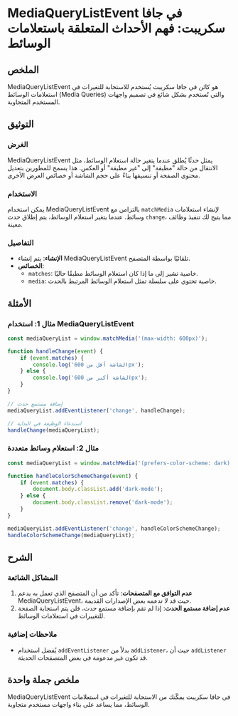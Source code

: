 <!--
Meta Description: # MediaQueryListEvent في جافا سكريبت: فهم الأحداث المتعلقة باستعلامات الوسائط ## الملخص MediaQueryListEvent هو كائن في جافا سكريبت يُستخدم للاستجابة ل...
Meta Keywords: mediaquerylistevent, الوسائط, mediaquerylist, استعلام, استعلامات
-->

# MediaQueryListEvent في جافا سكريبت: فهم الأحداث المتعلقة باستعلامات الوسائط

## الملخص
MediaQueryListEvent هو كائن في جافا سكريبت يُستخدم للاستجابة للتغيرات في استعلامات الوسائط (Media Queries) والتي تُستخدم بشكل شائع في تصميم واجهات المستخدم المتجاوبة.

## التوثيق
### الغرض
MediaQueryListEvent يمثل حدثًا يُطلق عندما يتغير حالة استعلام الوسائط، مثل الانتقال من حالة "مطبقة" إلى "غير مطبقة" أو العكس. هذا يسمح للمطورين بتعديل محتوى الصفحة أو تنسيقها بناءً على حجم الشاشة أو خصائص العرض الأخرى.

### الاستخدام
يمكن استخدام MediaQueryListEvent بالتزامن مع `matchMedia` لإنشاء استعلامات وسائط. عندما يتغير استعلام الوسائط، يتم إطلاق حدث `change`، مما يتيح لك تنفيذ وظائف معينة.

### التفاصيل
- **الإنشاء**: يتم إنشاء MediaQueryListEvent تلقائيًا بواسطة المتصفح.
- **الخصائص**:
  - `matches`: خاصية تشير إلى ما إذا كان استعلام الوسائط مطبقًا حاليًا.
  - `media`: خاصية تحتوي على سلسلة تمثل استعلام الوسائط المرتبط بالحدث.

## الأمثلة

### مثال 1: استخدام MediaQueryListEvent
```javascript
const mediaQueryList = window.matchMedia('(max-width: 600px)');

function handleChange(event) {
    if (event.matches) {
        console.log('الشاشة أقل من 600px');
    } else {
        console.log('الشاشة أكبر من 600px');
    }
}

// إضافة مستمع حدث
mediaQueryList.addEventListener('change', handleChange);

// استدعاء الوظيفة في البداية
handleChange(mediaQueryList);
```

### مثال 2: استعلام وسائط متعددة
```javascript
const mediaQueryList = window.matchMedia('(prefers-color-scheme: dark)');

function handleColorSchemeChange(event) {
    if (event.matches) {
        document.body.classList.add('dark-mode');
    } else {
        document.body.classList.remove('dark-mode');
    }
}

mediaQueryList.addEventListener('change', handleColorSchemeChange);
handleColorSchemeChange(mediaQueryList);
```

## الشرح
### المشاكل الشائعة
1. **عدم التوافق مع المتصفحات**: تأكد من أن المتصفح الذي تعمل به يدعم MediaQueryListEvent، حيث قد لا تدعمه بعض الإصدارات القديمة.
2. **عدم إضافة مستمع الحدث**: إذا لم تقم بإضافة مستمع حدث، فلن يتم استجابة الصفحة للتغييرات في استعلامات الوسائط.

### ملاحظات إضافية
- يُفضل استخدام `addEventListener` بدلاً من `addListener`، حيث أن `addListener` قد تكون غير مدعومة في بعض المتصفحات الحديثة.

## ملخص جملة واحدة
MediaQueryListEvent في جافا سكريبت يمكّنك من الاستجابة للتغيرات في استعلامات الوسائط، مما يساعد على بناء واجهات مستخدم متجاوبة.